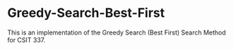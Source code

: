 # Greedy-Search-Best-First
This is an implementation of the Greedy Search (Best First) Search Method for CSIT 337.
